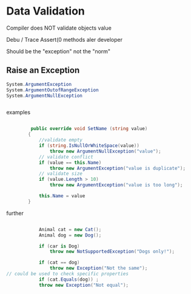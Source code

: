 # Data Validation

Compiler does NOT validate objects value

Debu / Trace Assert(0 methods aler developer

Should be the "exception" not the "norm"

## Raise an Exception

```C#
System.ArgumentException
System.ArgumentOutofRangeException
System.ArgumentNullException



```
examples
```C#

         public override void SetName (string value)
        {
            //validate empty
            if (string.IsNullOrWhiteSpace(value))
                throw new ArgumentNullException("value");
            // validate conflict
            if (value == this.Name)
                throw new ArgumentException("value is duplicate");
            // validate size
            if (value.Length > 10)
                throw new ArgumentException("value is too long");

            this.Name = value
        }

```
further 

```C#

            Animal cat = new Cat();
            Animal dog = new Dog();

            if (car is Dog)
                throw new NotSupportedException("Dogs only!");

            if (cat == dog)
                throw new Exception("Not the same");
// could be used to check specific properties
            if (cat.Equals(dog)) ;
            throw new Exception("Not equal");

````
